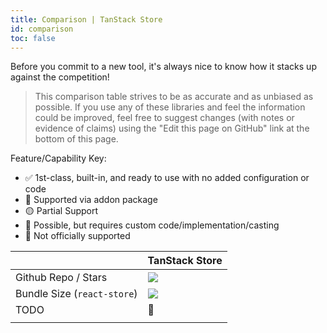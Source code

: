 ```yaml
---
title: Comparison | TanStack Store
id: comparison
toc: false
---
```


Before you commit to a new tool, it's always nice to know how it stacks up against the competition!

> This comparison table strives to be as accurate and as unbiased as possible. If you use any of these libraries and feel the information could be improved, feel free to suggest changes (with notes or evidence of claims) using the "Edit this page on GitHub" link at the bottom of this page.

Feature/Capability Key:

- ✅ 1st-class, built-in, and ready to use with no added configuration or code
- 🔵 Supported via addon package
- 🟡 Partial Support
- 🔶 Possible, but requires custom code/implementation/casting
- 🛑 Not officially supported

|                                                | TanStack Store                                     | 
| ---------------------------------------------- | --------------------------------------------------- | 
| Github Repo / Stars                            | [![][stars-tanstack-store]][gh-tanstack-store]    | 
| Bundle Size (`react-store`)                                   | [![][bp-tanstack-store]][bpl-tanstack-store]      | 
| TODO                                   | 🛑                                                  | 
|                                    |                                                   | 

[bp-tanstack-store]: https://badgen.net/bundlephobia/minzip/@tanstack/react-store@beta
[bpl-tanstack-store]: https://bundlephobia.com/result?p=@tanstack/react-store@beta
[gh-tanstack-store]: https://github.com/tanstack/store
[stars-tanstack-store]: https://img.shields.io/github/stars/tanstack/store?label=%F0%9F%8C%9F